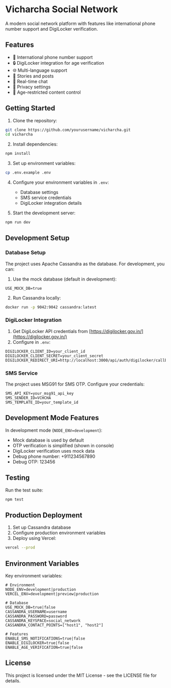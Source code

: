 # Vicharcha Social Network

A modern social network platform with features like international phone number support and DigiLocker verification.

## Features

- 📱 International phone number support
- 🔒 DigiLocker integration for age verification
- 🌐 Multi-language support
- 📸 Stories and posts
- 💬 Real-time chat
- 🔐 Privacy settings
- 🎯 Age-restricted content control

## Getting Started

1. Clone the repository:
```bash
git clone https://github.com/yourusername/vicharcha.git
cd vicharcha
```

2. Install dependencies:
```bash
npm install
```

3. Set up environment variables:
```bash
cp .env.example .env
```

4. Configure your environment variables in `.env`:
   - Database settings
   - SMS service credentials
   - DigiLocker integration details

5. Start the development server:
```bash
npm run dev
```

## Development Setup

### Database Setup

The project uses Apache Cassandra as the database. For development, you can:

1. Use the mock database (default in development):
```env
USE_MOCK_DB=true
```

2. Run Cassandra locally:
```bash
docker run -p 9042:9042 cassandra:latest
```

### DigiLocker Integration

1. Get DigiLocker API credentials from [https://digilocker.gov.in/](https://digilocker.gov.in/)
2. Configure in `.env`:
```env
DIGILOCKER_CLIENT_ID=your_client_id
DIGILOCKER_CLIENT_SECRET=your_client_secret
DIGILOCKER_REDIRECT_URI=http://localhost:3000/api/auth/digilocker/callback
```

### SMS Service

The project uses MSG91 for SMS OTP. Configure your credentials:
```env
SMS_API_KEY=your_msg91_api_key
SMS_SENDER_ID=VCHCHA
SMS_TEMPLATE_ID=your_template_id
```

## Development Mode Features

In development mode (`NODE_ENV=development`):

- Mock database is used by default
- OTP verification is simplified (shown in console)
- DigiLocker verification uses mock data
- Debug phone number: +911234567890
- Debug OTP: 123456

## Testing

Run the test suite:
```bash
npm test
```

## Production Deployment

1. Set up Cassandra database
2. Configure production environment variables
3. Deploy using Vercel:
```bash
vercel --prod
```

## Environment Variables

Key environment variables:

```env
# Environment
NODE_ENV=development|production
VERCEL_ENV=development|preview|production

# Database
USE_MOCK_DB=true|false
CASSANDRA_USERNAME=username
CASSANDRA_PASSWORD=password
CASSANDRA_KEYSPACE=social_network
CASSANDRA_CONTACT_POINTS=["host1", "host2"]

# Features
ENABLE_SMS_NOTIFICATIONS=true|false
ENABLE_DIGILOCKER=true|false
ENABLE_AGE_VERIFICATION=true|false
```

## License

This project is licensed under the MIT License - see the LICENSE file for details.
